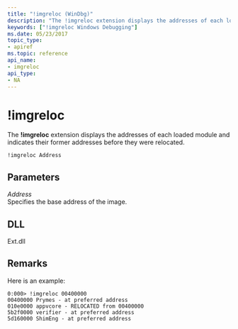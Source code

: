 ```yaml
---
title: "!imgreloc (WinDbg)"
description: "The !imgreloc extension displays the addresses of each loaded module and indicates their former addresses before they were relocated."
keywords: ["!imgreloc Windows Debugging"]
ms.date: 05/23/2017
topic_type:
- apiref
ms.topic: reference
api_name:
- imgreloc
api_type:
- NA
---
```


# !imgreloc

The **!imgreloc** extension displays the addresses of each loaded module and indicates their former addresses before they were relocated.

```dbgcmd
!imgreloc Address 
```

## <span id="ddk__imgreloc_dbg"></span><span id="DDK__IMGRELOC_DBG"></span>Parameters

<span id="_______Address______"></span><span id="_______address______"></span><span id="_______ADDRESS______"></span> *Address*   
Specifies the base address of the image.

## DLL

Ext.dll

## Remarks

Here is an example:

```dbgcmd
0:000> !imgreloc 00400000
00400000 Prymes - at preferred address
010e0000 appvcore - RELOCATED from 00400000
5b2f0000 verifier - at preferred address
5d160000 ShimEng - at preferred address
```

